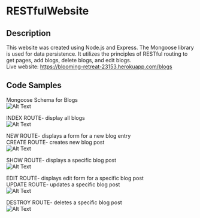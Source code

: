 # RESTfulWebsite
## Description 
This website was created using Node.js and Express. The Mongoose library is used for data persistence. It utilizes the principles of 
RESTful routing to get pages, add blogs, delete blogs, and edit blogs.  
Live website: https://blooming-retreat-23153.herokuapp.com/blogs

## Code Samples
Mongoose Schema for Blogs  
![Alt Text](https://github.com/docmu/RESTfulWebsite/blob/master/Screenshot%20(82).png)

INDEX ROUTE- display all blogs  
![Alt Text](https://github.com/docmu/RESTfulWebsite/blob/master/Screenshot%20(70).png)

NEW ROUTE- displays a form for a new blog entry  
CREATE ROUTE- creates new blog post  
![Alt Text](https://github.com/docmu/RESTfulWebsite/blob/master/Screenshot%20(83).png)

SHOW ROUTE- displays a specific blog post  
![Alt Text](https://github.com/docmu/RESTfulWebsite/blob/master/Screenshot%20(72).png)

EDIT ROUTE- displays edit form for a specific blog post  
UPDATE ROUTE- updates a specific blog post  
![Alt Text](https://github.com/docmu/RESTfulWebsite/blob/master/Screenshot%20(84).png)

DESTROY ROUTE- deletes a specific blog post  
![Alt Text](https://github.com/docmu/RESTfulWebsite/blob/master/Screenshot%20(74).png)
